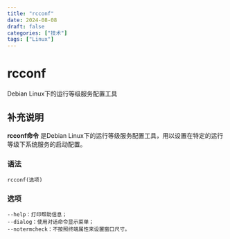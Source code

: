 ```yaml
---
title: "rcconf"
date: 2024-08-08
draft: false
categories: ["技术"]
tags: ["Linux"]
---
```

rcconf
===

Debian Linux下的运行等级服务配置工具

## 补充说明

**rcconf命令** 是Debian Linux下的运行等级服务配置工具，用以设置在特定的运行等级下系统服务的启动配置。

###  语法

```shell
rcconf(选项)
```

###  选项

```shell
--help：打印帮助信息；
--dialog：使用对话命令显示菜单；
--notermcheck：不按照终端属性来设置窗口尺寸。
```


